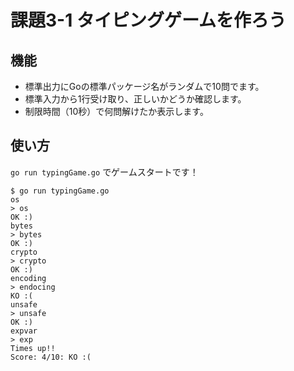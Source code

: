 # 課題3-1 タイピングゲームを作ろう

## 機能
- 標準出力にGoの標準パッケージ名がランダムで10問でます。
- 標準入力から1行受け取り、正しいかどうか確認します。
- 制限時間（10秒）で何問解けたか表示します。

## 使い方
`go run typingGame.go` でゲームスタートです！

```
$ go run typingGame.go
os
> os
OK :)
bytes
> bytes
OK :)
crypto
> crypto
OK :)
encoding
> endocing
KO :(
unsafe
> unsafe
OK :)
expvar
> exp
Times up!!
Score: 4/10: KO :(
```
